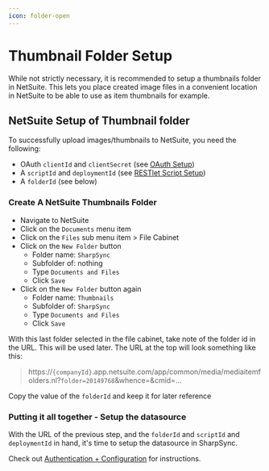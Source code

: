 ```yaml
---
icon: folder-open
---
```


# Thumbnail Folder Setup

While not strictly necessary, it is recommended to setup a thumbnails folder in NetSuite. This lets you place created image files in a convenient location in NetSuite to be able to use as item thumbnails for example.

## NetSuite Setup of Thumbnail folder

To successfully upload images/thumbnails to NetSuite, you need the following:

* OAuth `clientId` and `clientSecret` (see [OAuth Setup](oauth-setup/))
* A `scriptId` and `deploymentId` (see [RESTlet Script Setup](restlet-script-setup/))
* A `folderId` (see below)

### Create A NetSuite Thumbnails Folder

* Navigate to NetSuite
* Click on the `Documents` menu item
* Click on the `Files` sub menu item > File Cabinet
* Click on the `New Folder` button
  * Folder name: `SharpSync`
  * Subfolder of: nothing
  * Type `Documents and Files`
  * Click `Save`
* Click on the `New Folder` button again
  * Folder name: `Thumbnails`
  * Subfolder of: `SharpSync`
  * Type `Documents and Files`
  * Click `Save`

With this last folder selected in the file cabinet, take note of the folder id in the URL. This will be used later. The URL at the top will look something like this:

> https://`{companyId}`.app.netsuite.com/app/common/media/mediaitemfolders.nl?`folder=20149768`\&whence=\&cmid=...

Copy the value of the `folderId` and keep it for later reference

### Putting it all together - Setup the datasource

With the URL of the previous step, and the `folderId` and `scriptId` and `deploymentId` in hand, it's time to setup the datasource in SharpSync.

Check out [Authentication + Configuration](authentication-+-configuration.md) for instructions.

